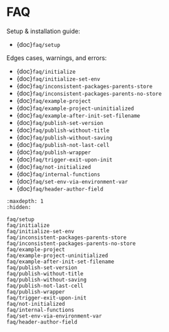 # FAQ

Setup & installation guide:

- {doc}`faq/setup`

Edges cases, warnings, and errors:

- {doc}`faq/initialize`
- {doc}`faq/initialize-set-env`
- {doc}`faq/inconsistent-packages-parents-store`
- {doc}`faq/inconsistent-packages-parents-no-store`
- {doc}`faq/example-project`
- {doc}`faq/example-project-uninitialized`
- {doc}`faq/example-after-init-set-filename`
- {doc}`faq/publish-set-version`
- {doc}`faq/publish-without-title`
- {doc}`faq/publish-without-saving`
- {doc}`faq/publish-not-last-cell`
- {doc}`faq/publish-wrapper`
- {doc}`faq/trigger-exit-upon-init`
- {doc}`faq/not-initialized`
- {doc}`faq/internal-functions`
- {doc}`faq/set-env-via-environment-var`
- {doc}`faq/header-author-field`

```{toctree}
:maxdepth: 1
:hidden:

faq/setup
faq/initialize
faq/initialize-set-env
faq/inconsistent-packages-parents-store
faq/inconsistent-packages-parents-no-store
faq/example-project
faq/example-project-uninitialized
faq/example-after-init-set-filename
faq/publish-set-version
faq/publish-without-title
faq/publish-without-saving
faq/publish-not-last-cell
faq/publish-wrapper
faq/trigger-exit-upon-init
faq/not-initialized
faq/internal-functions
faq/set-env-via-environment-var
faq/header-author-field
```
